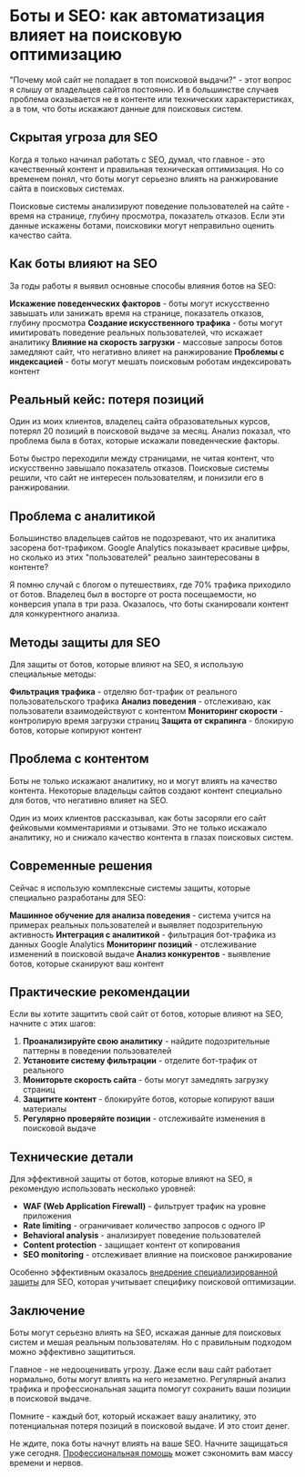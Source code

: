 ﻿# Боты и SEO: как автоматизация влияет на поисковую оптимизацию

"Почему мой сайт не попадает в топ поисковой выдачи?" - этот вопрос я слышу от владельцев сайтов постоянно. И в большинстве случаев проблема оказывается не в контенте или технических характеристиках, а в том, что боты искажают данные для поисковых систем.

## Скрытая угроза для SEO

Когда я только начинал работать с SEO, думал, что главное - это качественный контент и правильная техническая оптимизация. Но со временем понял, что боты могут серьезно влиять на ранжирование сайта в поисковых системах.

Поисковые системы анализируют поведение пользователей на сайте - время на странице, глубину просмотра, показатель отказов. Если эти данные искажены ботами, поисковики могут неправильно оценить качество сайта.

## Как боты влияют на SEO

За годы работы я выявил основные способы влияния ботов на SEO:

**Искажение поведенческих факторов** - боты могут искусственно завышать или занижать время на странице, показатель отказов, глубину просмотра
**Создание искусственного трафика** - боты могут имитировать поведение реальных пользователей, что искажает аналитику
**Влияние на скорость загрузки** - массовые запросы ботов замедляют сайт, что негативно влияет на ранжирование
**Проблемы с индексацией** - боты могут мешать поисковым роботам индексировать контент

## Реальный кейс: потеря позиций

Один из моих клиентов, владелец сайта образовательных курсов, потерял 20 позиций в поисковой выдаче за месяц. Анализ показал, что проблема была в ботах, которые искажали поведенческие факторы.

Боты быстро переходили между страницами, не читая контент, что искусственно завышало показатель отказов. Поисковые системы решили, что сайт не интересен пользователям, и понизили его в ранжировании.

## Проблема с аналитикой

Большинство владельцев сайтов не подозревают, что их аналитика засорена бот-трафиком. Google Analytics показывает красивые цифры, но сколько из этих "пользователей" реально заинтересованы в контенте?

Я помню случай с блогом о путешествиях, где 70% трафика приходило от ботов. Владелец был в восторге от роста посещаемости, но конверсия упала в три раза. Оказалось, что боты сканировали контент для конкурентного анализа.

## Методы защиты для SEO

Для защиты от ботов, которые влияют на SEO, я использую специальные методы:

**Фильтрация трафика** - отделяю бот-трафик от реального пользовательского трафика
**Анализ поведения** - отслеживаю, как пользователи взаимодействуют с контентом
**Мониторинг скорости** - контролирую время загрузки страниц
**Защита от скрапинга** - блокирую ботов, которые копируют контент

## Проблема с контентом

Боты не только искажают аналитику, но и могут влиять на качество контента. Некоторые владельцы сайтов создают контент специально для ботов, что негативно влияет на SEO.

Один из моих клиентов рассказывал, как боты засоряли его сайт фейковыми комментариями и отзывами. Это не только искажало аналитику, но и снижало качество контента в глазах поисковых систем.

## Современные решения

Сейчас я использую комплексные системы защиты, которые специально разработаны для SEO:

**Машинное обучение для анализа поведения** - система учится на примерах реальных пользователей и выявляет подозрительную активность
**Интеграция с аналитикой** - фильтрация бот-трафика из данных Google Analytics
**Мониторинг позиций** - отслеживание изменений в поисковой выдаче
**Анализ конкурентов** - выявление ботов, которые сканируют ваш контент

## Практические рекомендации

Если вы хотите защитить свой сайт от ботов, которые влияют на SEO, начните с этих шагов:

1. **Проанализируйте свою аналитику** - найдите подозрительные паттерны в поведении пользователей
2. **Установите систему фильтрации** - отделите бот-трафик от реального
3. **Мониторьте скорость сайта** - боты могут замедлять загрузку страниц
4. **Защитите контент** - блокируйте ботов, которые копируют ваши материалы
5. **Регулярно проверяйте позиции** - отслеживайте изменения в поисковой выдаче

## Технические детали

Для эффективной защиты от ботов, которые влияют на SEO, я рекомендую использовать несколько уровней:

- **WAF (Web Application Firewall)** - фильтрует трафик на уровне приложения
- **Rate limiting** - ограничивает количество запросов с одного IP
- **Behavioral analysis** - анализирует поведение пользователей
- **Content protection** - защищает контент от копирования
- **SEO monitoring** - отслеживает влияние на поисковое ранжирование

Особенно эффективным оказалось [внедрение специализированной защиты](https://progaem.com/ustanovka-antibota-usluga-po-zashhite-ot-botov-vashih-sajtov-na-razlichnyh-cms-sistemah.html) для SEO, которая учитывает специфику поисковой оптимизации.

## Заключение

Боты могут серьезно влиять на SEO, искажая данные для поисковых систем и мешая реальным пользователям. Но с правильным подходом можно эффективно защититься.

Главное - не недооценивать угрозу. Даже если ваш сайт работает нормально, боты могут влиять на него незаметно. Регулярный анализ трафика и профессиональная защита помогут сохранить ваши позиции в поисковой выдаче.

Помните - каждый бот, который искажает вашу аналитику, это потенциальная потеря позиций в поисковой выдаче. И это стоит денег.

Не ждите, пока боты начнут влиять на ваше SEO. Начните защищаться уже сегодня. [Профессиональная помощь](https://progaem.com/ustanovka-antibota-usluga-po-zashhite-ot-botov-vashih-sajtov-na-razlichnyh-cms-sistemah.html) может сэкономить вам массу времени и нервов.





